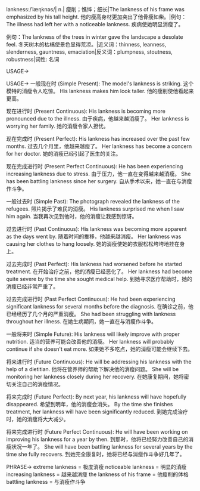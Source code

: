 lankness:/ˈlæŋknəs/| n.| 瘦削；憔悴；细长|The lankness of his frame was emphasized by his tall height. 他的瘦高身材更加突出了他骨瘦如柴。|例句：The illness had left her with a noticeable lankness. 疾病使她明显消瘦了。

例句：The lankness of the trees in winter gave the landscape a desolate feel. 冬天树木的枯槁使景色显得荒凉。|近义词：thinness, leanness, slenderness, gauntness, emaciation|反义词：plumpness, stoutness, robustness|词性: 名词

USAGE->

USAGE->
一般现在时 (Simple Present):
The model's lankness is striking.  这个模特的消瘦令人吃惊。
His lankness makes him look taller. 他的瘦削使他看起来更高。


现在进行时 (Present Continuous):
His lankness is becoming more pronounced due to the illness. 由于疾病，他越来越消瘦了。
Her lankness is worrying her family. 她的消瘦令家人担忧。


现在完成时 (Present Perfect):
His lankness has increased over the past few months. 过去几个月里，他越来越瘦了。
Her lankness has become a concern for her doctor. 她的消瘦已经引起了医生的关注。


现在完成进行时 (Present Perfect Continuous):
He has been experiencing increasing lankness due to stress. 由于压力，他一直在变得越来越消瘦。
She has been battling lankness since her surgery. 自从手术以来，她一直在与消瘦作斗争。


一般过去时 (Simple Past):
The photograph revealed the lankness of the refugees. 照片揭示了难民的消瘦。
His lankness surprised me when I saw him again. 当我再次见到他时，他的消瘦让我感到惊讶。


过去进行时 (Past Continuous):
His lankness was becoming more apparent as the days went by. 随着时间的推移，他越来越消瘦。
Her lankness was causing her clothes to hang loosely. 她的消瘦使她的衣服松松垮垮地挂在身上。


过去完成时 (Past Perfect):
His lankness had worsened before he started treatment. 在开始治疗之前，他的消瘦已经恶化了。
Her lankness had become quite severe by the time she sought medical help. 到她寻求医疗帮助时，她的消瘦已经非常严重了。


过去完成进行时 (Past Perfect Continuous):
He had been experiencing significant lankness for several months before the diagnosis. 在确诊之前，他已经经历了几个月的严重消瘦。
She had been struggling with lankness throughout her illness. 在她生病期间，她一直在与消瘦作斗争。


一般将来时 (Simple Future):
His lankness will likely improve with proper nutrition.  适当的营养可能会改善他的消瘦。
Her lankness will probably continue if she doesn't eat more. 如果她不多吃点，她的消瘦可能会继续下去。


将来进行时 (Future Continuous):
He will be addressing his lankness with the help of a dietitian. 他将在营养师的帮助下解决他的消瘦问题。
She will be monitoring her lankness closely during her recovery. 在她康复期间，她将密切关注自己的消瘦情况。


将来完成时 (Future Perfect):
By next year, his lankness will have hopefully disappeared. 希望到明年，他的消瘦会消失。
By the time she finishes treatment, her lankness will have been significantly reduced. 到她完成治疗时，她的消瘦将大大减少。


将来完成进行时 (Future Perfect Continuous):
He will have been working on improving his lankness for a year by then. 到那时，他将已经努力改善自己的消瘦状况一年了。
She will have been battling lankness for several years by the time she fully recovers. 到她完全康复时，她将已经与消瘦作斗争好几年了。



PHRASE->
extreme lankness = 极度消瘦
noticeable lankness = 明显的消瘦
increasing lankness = 越来越消瘦
the lankness of his frame = 他瘦削的体格
battling lankness = 与消瘦作斗争

